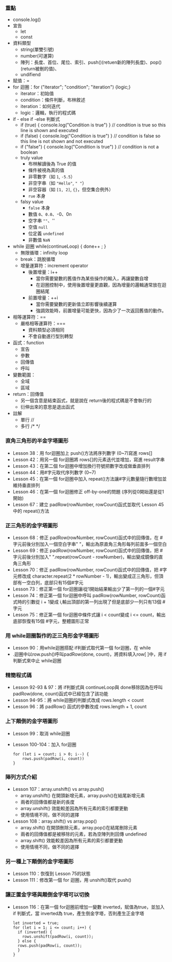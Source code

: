 ### 重點

- console.log()
- 宣告
  - let
  - const
- 資料類型
  - string(單雙引號)
  - number(可運算)
  - 陣列：長度、首位、尾位、索引、push()(retuen新的陣列長度)、pop()(return被刪的值)、
  - undifiend
- 賦值：=
- for 迴圈：for ("iterator"; "condition"; "iteration") {logic;}
  - iterator：初始值
  - condition：條件判斷，布林敘述
  - iteration：如何迭代
  - logic：邏輯，執行的程式碼
- if - else if -else 判斷式
  -  if (true) { console.log("Condition is true") }  // condition is true so this line is shown and executed
  - if (false) { console.log("Condition is true") } // condition is false so this line is not shown and not executed
  - if ("false") { console.log("Condition is true") } // condition is not a boolean
  - truly value
    - 布林解讀後為 True 的值
    - 條件被視為真的值
    - 非零數字（如 `1`, `-5.5`）
    - 非空字串（如 `"Hello"`, `" "`）
    - 非空容器（如 `[1, 2]`, `{}`，但空集合例外）
    - `rue` 本身
  - falsy value
    - `false` 本身
    - 數值 `0`、`0.0`、-0、0n
    - 空字串 `""`、''
    - 空值 `null`
    - 位定義 `undefined`
    - 非數值 `NaN`
- while 迴圈 while(continueLoop) {  done++ ; }
  - 無限循環：infinity loop
  - break：跳脫循環
  - 增量運算符：increment operator
    - 後置增量：i++
      - 當你需要變數的舊值作為某些操作的輸入，再讓變數自增
      - 在迴圈控制中，使用後置增量更直觀，因為增量的邏輯通常放在迴圈結尾
    - 前置增量：++i
      - 當你需要變數的更新值立即影響後續運算
      - 強調效能時，前置增量可能更快，因為少了一次返回舊值的動作。
- 相等運算符：==
  - 嚴格相等運算符：===
    - 資料類型必須相同
    - 不會自動進行型別轉型
- 函式：function
  - 宣告
  - 參數
  - 回傳值
  - 呼叫
- 變數範圍：
  - 全域
  - 區域
- return：回傳值
  - 另一個含意是結束函式，就是說在 return後的程式碼是不會執行的
  - 衍伸出來的意思是退出函式
- 註解
  - 單行 //
  - 多行 /* */

### 直角三角形的半金字塔圖形

- Lesson 38：用 for迴圈加上 push()方法將序列數字 (0~7)寫進 rows[]
- Lesson 42：用另一個 for迴圈將 rows[]的元素迭代並增加，寫進 result字串
- Lesson 43：在第二個 for迴圈中增加換行符號把數字改成做垂直排列
- Lesson 44：用#字元取代序列數字 (0~7)
- Lesson 45：在第一個 for迴圈中加入 repeat()方法讓#字元數量隨行數增加並維持垂直排列
- Lesson 46：在第一個 for迴圈修正 off-by-one的問題 (序列從0開始還是從1開始)
- Lesson 67：建立 padRow(rowNumber, rowCount)函式並取代 Lesson 45中的 repeat()方法

### 正三角形的金字塔圖形

- Lesson 68：修正 padRow(rowNumber, rowCount)函式中的回傳值，在 #字元前後分別加入一個空白字串" "，輸出為原直角三角形每列前面多一個空白
- Lesson 69：修正 padRow(rowNumber, rowCount)函式中的回傳值，把 #字元前後分別加入" ".repeat(rowCount - rowNumber)，輸出變成鏡像的直角三角形
- Lesson 70：修正 padRow(rowNumber, rowCount)函式中的回傳值，把 #字元修改成 character.repeat(2 * rowNumber - 1)，輸出變成正三角形，但頂部有一空白列，底部只有15個#字元
- Lesson 73：修正第一個 for迴圈讓i從1開始結果輸出少了第一列的一個#字元
- Lesson 74：修正第一個 for迴圈中呼叫 padRow(rowNumber, rowCount)函式時的引數從 i + 1變成 i,輸出頂部的第一列出現了但是底部少一列只有13個 #字元
- Lesson 75：修正第一個 for迴圈中條件式讓 i < count變成 i <= count，輸出底部恢復有15個 #字元，整體圖形正常

### 用 while迴圈製作的正三角形金字塔圖形

- Lesson 90：用while迴圈搭配 if判斷式取代第一個 for迴圈，在 while
- .迴圈中以row.push()呼叫padRow(done, count)，將資料填入row[ ]中，用 if判斷式來中止 while迴圈

### 精簡程式碼

- Lesson 92-93 & 97：將 if判斷式與 continueLoop與 done移除因為在呼叫padRow(done, count)函式中已經包含了該功能
- Lesson 94-95：將 while迴圈的判斷式改成 rows.length < count
- Lesson 96：將 padRow() 函式的參數改成 rows.length + 1, count

### 上下顛倒的金字塔圖形

- Lesson 99：取消 while迴圈

- Lesson 100-104：加入 for迴圈 

  ```
  for (let i = count; i > 0; i--) {
      rows.push(padRow(i, count))
  }
  ```

### 陣列方式介紹

- Lesson 107：array.unshift() vs array.push()
  - array.unshift() 在開頭新增元素，array.push()在結尾新增元素
  - 兩者的回傳值都是新的長度
  - array.unshift() 效能較差因為所有元素的索引都要更動
  - 使用情境不同，做不同的選擇
- Lesson 108：array.shift() vs array.pop()
  - array.shift() 在開頭刪除元素，array.pop()在結尾刪除元素
  - 兩者的回傳值都是被移除的元素，若為空陣列則回傳 undefined
  - array.shift() 效能較差因為所有元素的索引都要更動
  - 使用情境不同，做不同的選擇

### 另一種上下顛倒的金字塔圖形

- Lesson 110：恢復到 Lesson 75的狀態
- Lesson 111：修改第一個 for 迴圈，用 unshift()取代 push()

### 讓正置金字塔與顛倒金字塔可以切換

- Lesson 116：在第一個 for迴圈前增加一變數 inverted，賦值為true，並加入if 判斷式，當 inverted為 true，產生倒金字塔，否則產生正金字塔

  ```
  let inverted = true;
  for (let i = 1; i <= count; i++) {
    if (inverted) {
      rows.unshift(padRow(i, count));
    } else {
  	rows.push(padRow(i, count));
    }
  }
  ```

  

